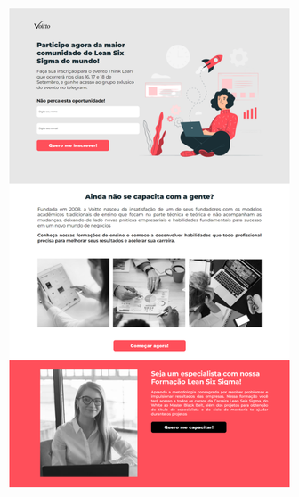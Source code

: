 <div align="center">
<img src="img/screencapture-127-0-0-1-5500-index-html-2024-08-19-19_12_37.png">
</div>
 
